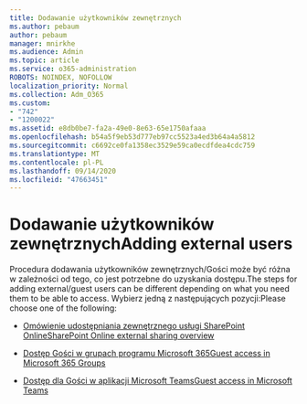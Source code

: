 ```yaml
---
title: Dodawanie użytkowników zewnętrznych
ms.author: pebaum
author: pebaum
manager: mnirkhe
ms.audience: Admin
ms.topic: article
ms.service: o365-administration
ROBOTS: NOINDEX, NOFOLLOW
localization_priority: Normal
ms.collection: Adm_O365
ms.custom:
- "742"
- "1200022"
ms.assetid: e8db0be7-fa2a-49e0-8e63-65e1750afaaa
ms.openlocfilehash: b54a5f9eb53d777eb97cc5523a4ed3b64a4a5812
ms.sourcegitcommit: c6692ce0fa1358ec3529e59ca0ecdfdea4cdc759
ms.translationtype: MT
ms.contentlocale: pl-PL
ms.lasthandoff: 09/14/2020
ms.locfileid: "47663451"
---
```

# <a name="adding-external-users"></a><span data-ttu-id="3f167-102">Dodawanie użytkowników zewnętrznych</span><span class="sxs-lookup"><span data-stu-id="3f167-102">Adding external users</span></span>

<span data-ttu-id="3f167-103">Procedura dodawania użytkowników zewnętrznych/Gości może być różna w zależności od tego, co jest potrzebne do uzyskania dostępu.</span><span class="sxs-lookup"><span data-stu-id="3f167-103">The steps for adding external/guest users can be different depending on what you need them to be able to access.</span></span> <span data-ttu-id="3f167-104">Wybierz jedną z następujących pozycji:</span><span class="sxs-lookup"><span data-stu-id="3f167-104">Please choose one of the following:</span></span>
  
- [<span data-ttu-id="3f167-105">Omówienie udostępniania zewnętrznego usługi SharePoint Online</span><span class="sxs-lookup"><span data-stu-id="3f167-105">SharePoint Online external sharing overview</span></span>](https://docs.microsoft.com/sharepoint/external-sharing-overview)

- [<span data-ttu-id="3f167-106">Dostęp Gości w grupach programu Microsoft 365</span><span class="sxs-lookup"><span data-stu-id="3f167-106">Guest access in Microsoft 365 Groups</span></span>](https://support.office.com/article/guest-access-in-office-365-groups-bfc7a840-868f-4fd6-a390-f347bf51aff6)

- [<span data-ttu-id="3f167-107">Dostęp dla Gości w aplikacji Microsoft Teams</span><span class="sxs-lookup"><span data-stu-id="3f167-107">Guest access in Microsoft Teams</span></span>](https://docs.microsoft.com/microsoftteams/guest-access-checklist)

